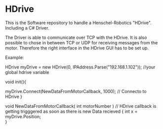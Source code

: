# HDrive
This is the Software repository to handle a Henschel-Robotics "HDrive". Including a C# Driver.

The Driver is able to communicate over TCP with the HDrive. It is also possible to chose in between TCP or UDP for receiving messages from the motor. 
Therefore the right interface in the HDrive GUI has to be set up.

Example:

HDrive myDrive = new HDrive(0, IPAddress.Parse("192.168.1.102"));     //your global hdrive variable

void init(){

  myDrive.Connect(NewDataFromMotorCallback, 1000);  // Connecto to HDrive
}


void NewDataFromMotorCallback( int motorNumber ) // HDrive callback is getting trigggered as soon as there is new Data recieved
{
  int x = myDrive.Position;  
}
